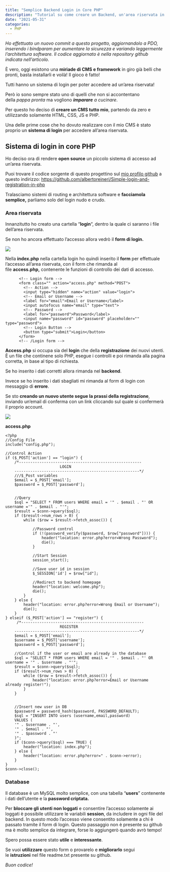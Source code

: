 ```yaml
---
title: "Semplice Backend Login in Core PHP"
description: "Tutorial su come creare un Backend, un'area riservata in Core PHP"
date: "2021-05-31"
categories:
  - PHP
---
```


_Ho effettuato un nuovo commit a questo progetto, aggiornandolo a PDO, inserendo i bindparam per aumentare la sicurezza e variando leggermente l’architettura software. Il codice aggiornato è nella repository github indicata nell’articolo._

È vero, oggi esistono una **miriade di CMS e framework** in giro già belli che pronti, basta installarli e voilà! Il gioco è fatto!

Tutti hanno un sistema di login per poter accedere ad un’area riservata!

Però io sono sempre stato uno di quelli che non si accontentano della _pappa pronta_ ma vogliono _**imparare** a cucinare_.

Per questo ho deciso di **creare un CMS tutto mio**, partendo da zero e utilizzando solamente HTML, CSS, JS e PHP.

Una delle prime cose che ho dovuto realizzare con il mio CMS è stato proprio un **sistema di login** per accedere all’area riservata.

## Sistema di login in core PHP

Ho deciso ora di rendere **open source** un piccolo sistema di accesso ad un’area riservata.

Puoi trovare il codice sorgente di questo progettino sul [mio profilo github](https://github.com/albertoreineri) a questo indirizzo: [ht](https://github.com/albertoreineri/Simple-login-and-registration-in-php)[tps://github.com/albertoreineri/Simple-login-and-registration-in-php](https://github.com/albertoreineri/Simple-login-and-registration-in-php)

Tralasciamo sistemi di routing e architettura software e **facciamola semplice,** parliamo solo del login nudo e crudo.

### Area riservata

Innanzitutto ho creato una cartella “**login**“, dentro la quale ci saranno i file dell’area riservata.

Se non ho ancora effettuato l’accesso allora vedrò il **form di login.**

![](/images/image.png)

Nella **index.php** nella cartella login ho quindi inserito il **form** per effettuale l’accesso all’area riservata, con il form che rimanda al file **access.php,** contenente le funzioni di controllo dei dati di accesso.

```
      <!-- Login form -->
      <form class="" action="access.php" method="POST">
        <!-- Action -->
        <input type="hidden" name="action" value="login">
        <!-- Email or Username -->
        <label for="email">Email or Username</label>
        <input autofocus name="email" type="text">
        <!-- Password -->
        <label for="password">Password</label>
        <input name="password" id="password" placeholder="" type="password">
        <!-- Login Button -->
        <button type="submit">Login</button>
      </form>
      <!-- /Login form -->
```

**Access.php** si occupa sia del **login** che della **registrazione** dei nuovi utenti. È un file che continene solo PHP, esegue i controlli e poi rimanda alla pagina corretta, in base al tipo di richiesta.

Se ho inserito i dati corretti allora rimanda nel **backend**.

Invece se ho inserito i dati sbagliati mi rimanda al form di login con messaggio di **errore**.

Se sto **creando un nuovo utente segue la prassi della registrazione**, inviando un’email di conferma con un link cliccando sul quale si confermerà il proprio account.

![](/images/image-1.png)

**access.php**

```
<?php
//Config File
include("config.php");

//Control Action
if ($_POST['action'] == "login") {
    /*------------------------------------------------------
                        LOGIN
    -------------------------------------------------------*/
    ///$_Post variables
    $email = $_POST['email'];
    $password = $_POST['password'];


    //Query
    $sql = "SELECT * FROM users WHERE email = '" . $email . "' OR username ='" . $email . "'";
    $result = $conn->query($sql);
    if ($result->num_rows > 0) {
        while ($row = $result->fetch_assoc()) {

            //Password control
            if (!(password_verify($password, $row["password"]))) {
                header("location: error.php?error=Wrong Password");
                die();
            }

            //Start Session
            session_start();

            //Save user id in session
            $_SESSION['id'] = $row["id"];

            //Redirect to backend homepage
            header("location: welcome.php");
            die();
        }
    } else {
        header("location: error.php?error=Wrong Email or Username");
        die();
    }
} elseif ($_POST['action'] == "register") {
     /*------------------------------------------------------
                        REGISTER
    -------------------------------------------------------*/
    $email = $_POST['email'];
    $username = $_POST['username'];
    $password = $_POST['password'];

    //Control if the user or email are already in the database
    $sql = "SELECT * FROM users WHERE email = '" . $email . "' OR username = '" . $username . "'";
    $result = $conn->query($sql);
    if ($result->num_rows > 0) {
        while ($row = $result->fetch_assoc()) {
            header("location: error.php?error=Email or Username already register!");
        }
    }


    //Insert new user in DB
    $password = password_hash($password, PASSWORD_DEFAULT);
    $sql = "INSERT INTO users (username,email,password)
    VALUES (
    '" . $username . "',
    '" . $email . "',
    '" . $password . "'
    )";
    if ($conn->query($sql) === TRUE) {
        header("location: index.php");
    } else {
        header("location: error.php?error=" . $conn->error);
    }
}
$conn->close();
```

### Database

Il database è un MySQL molto semplice, con una tabella “**users**” contenente i dati dell’utente e la **password criptata.**

Per **bloccare gli utenti non loggati** e consentire l’accesso solamente ai loggati è possibile utilizzare le variabili **session**, da includere in ogni file del backend. In questo modo l’accesso viene consentito solamente a chi è passato tramite il form di login. Questo passaggio non è presente su github ma è molto semplice da integrare, forse lo aggiungerò quando avrò tempo!

Spero possa essere stato **utile** e **interessante**.

Se vuoi **utilizzare** questo form o provarelo e **migliorarlo** segui le **istruzioni** nel file readme.txt presente su github.

_Buon codice!_
